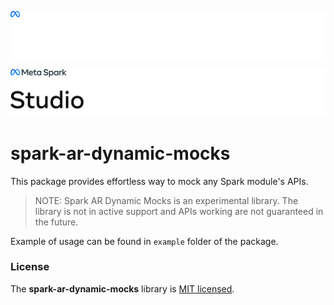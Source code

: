 ![Meta Spark Studio](./documentation_src/MetaSparkDark.png#gh-dark-mode-only)

![Meta Spark Studio](./documentation_src/MetaSparkLight.png#gh-light-mode-only)

# spark-ar-dynamic-mocks
This package provides effortless way to mock any Spark module's APIs.

> NOTE: Spark AR Dynamic Mocks is an experimental library. The library is not in active support and APIs working are not guaranteed in the future.

Example of usage can be found in `example` folder of the package.

### License

The **spark-ar-dynamic-mocks** library is [MIT licensed](./LICENSE).
